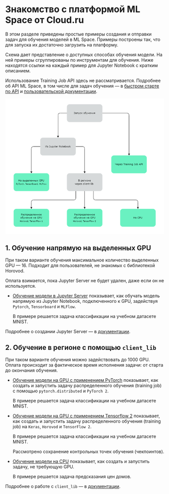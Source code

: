 # Знакомство с платформой ML Space от Cloud.ru

В этом разделе приведены простые примеры создания и отправки задач для обучения моделей в ML Space. Примеры построены так, что для запуска их достаточно загрузить на платформу.

Схема дает представление о доступных способах обучения модели. На ней примеры сгруппированы по инструментам для обучения. Ниже находятся ссылки на каждый пример для Jupyter Notebook с кратким описанием. 

Использование Training Job API здесь не рассматривается. Подробнее об API ML Space, в том числе для задач обучения — в [быстром старте по API](../public-api-example/ml_space_public_api.ipynb) и [пользовательской документации](https://cloud.ru/ru/docs/aicloud/mlspace/concepts/api.html).

![](../img/qs_training_types.png)

## 1. Обучение напрямую на выделенных GPU

При таком варианте обучения максимальное количество выделенных GPU — 16. Подходит для пользователей, не знакомых с библиотекой Horovod.

Оплата взимается, пока Jupyter Server не будет удален, даже если он не используется.

* [Обучение модели в Jupyter Server](notebooks_gpu) показывает, как обучать модель напрямую из Jupyter Notebook, подключенного к GPU, задействуя `Pytorch`, `Tensorboard` и `MLFlow`.

  В примере решается задача классификации на учебном датасете MNIST.

Подробнее о создании Jupyter Server — в [документации](https://cloud.ru/ru/docs/aicloud/mlspace/concepts/guides/guides__jupyter/environments__environments__jupyter-server__create-new-jupyter-server.html).

## 2. Обучение в регионе с помощью `client_lib` 

При таком варианте обучения можно задействовать до 1000 GPU. Оплата происходит за фактическое время исполнения задачи: от старта до окончания обучения.

* [Обучение модели на GPU с применением PyTorch](job_launch_pt) показывает, как создать и запустить задачу распределенного обучения (training job) с помощью `pytorch.distributed` и `PyTorch 2`.

  В примере решается задача классификации на учебном датасете MNIST.

* [Обучение модели на GPU с применением Tensorflow 2](job_launch_tf2) показывает, как создать и запустить задачу распределенного обучения (training job) на `Keras`, `Horovod` и `TensorFlow 2`.

  В примере решается задача классификации на учебном датасете MNIST. 

  Рассмотрено сохранение контрольных точек обучения (чекпоинтов).

* [Обучение модели на CPU](job_launch_cpu) показывает, как создать и запустить задачу, не требующую GPU.

  В примере решается задача предсказания цен домов.

Подробнее о работе с `client_lib` — в [документации](https://cloud.ru/ru/docs/aicloud/mlspace/concepts/client-lib.html).
